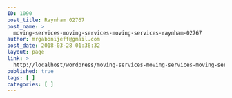 ```yaml
---
ID: 1090
post_title: Raynham 02767
post_name: >
  moving-services-moving-services-moving-services-raynham-02767
author: mrgabonijeff@gmail.com
post_date: 2018-03-28 01:36:32
layout: page
link: >
  http://localhost/wordpress/moving-services-moving-services-moving-services-raynham-02767/
published: true
tags: [ ]
categories: [ ]
---
```

